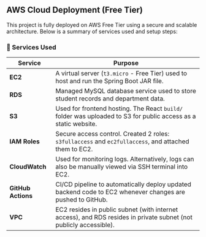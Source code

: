 ##  AWS Cloud Deployment (Free Tier)

This project is fully deployed on AWS Free Tier using a secure and scalable architecture. Below is a summary of services used and setup steps:

### 🔧 Services Used

| Service         | Purpose |
|------------------|---------|
| **EC2**          | A virtual server (`t3.micro` - Free Tier) used to host and run the Spring Boot JAR file. |
| **RDS**          | Managed MySQL database service used to store student records and department data. |
| **S3**           | Used for frontend hosting. The React `build/` folder was uploaded to S3 for public access as a static website. |
| **IAM Roles**    | Secure access control. Created 2 roles: `s3fullaccess` and `ec2fullaccess`, and attached them to EC2. |
| **CloudWatch**   | Used for monitoring logs. Alternatively, logs can also be manually viewed via SSH terminal into EC2. |
| **GitHub Actions** | CI/CD pipeline to automatically deploy updated backend code to EC2 whenever changes are pushed to GitHub. |
| **VPC**          | EC2 resides in public subnet (with internet access), and RDS resides in private subnet (not publicly accessible). |

